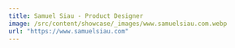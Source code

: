 ```yaml
---
title: Samuel Siau - Product Designer
image: /src/content/showcase/_images/www.samuelsiau.com.webp
url: "https://www.samuelsiau.com"
---
```

